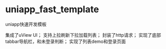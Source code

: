# uniapp_fast_template
uniapp快速开发模板

集成了uView UI；
支持上拉刷新下拉加载列表；
封装了http请求；
实现了底部tabbar导航栏，和未登录判断；
实现了列表demo和登录页面
